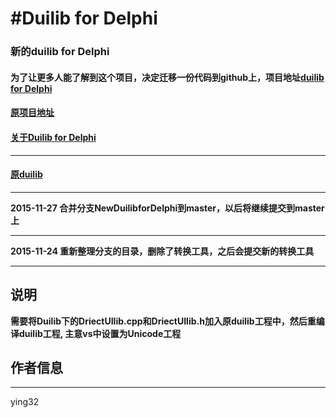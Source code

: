 #Duilib for Delphi
===============================================================================
### 新的duilib for Delphi

#### **为了让更多人能了解到这个项目，决定迁移一份代码到github上，项目地址[duilib for Delphi](https://github.com/ying32/duilib-for-Delphi/)** 
#### **[原项目地址](http://git.oschina.net/ying32/Duilib-for-Delphi)** 


#### **[关于Duilib for Delphi](http://blog.csdn.net/zyjying520/article/details/49976667)**

***

#### **[原duilib](https://github.com/duilib/duilib)**
***
  **2015-11-27 合并分支NewDuilibforDelphi到master，以后将继续提交到master上** 
***
  **2015-11-24 重新整理分支的目录，删除了转换工具，之后会提交新的转换工具**  
***
## 说明
  **需要将Duilib下的DriectUIlib.cpp和DriectUIlib.h加入原duilib工程中，然后重编译duilib工程, 主意vs中设置为Unicode工程** 

## 作者信息
***
ying32
